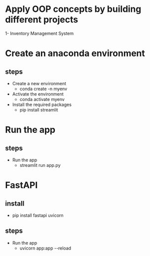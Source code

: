 # Apply OOP concepts by building different projects
1- Inventory Management System

# Create an anaconda environment
## steps
*  Create a new environment
    * conda create -n myenv
*  Activate the environment
    * conda activate myenv
*  Install the required packages
    * pip install streamlit

# Run the app
## steps
*  Run the app
    * streamlit run app.py

# FastAPI
## install
* pip install fastapi uvicorn
## steps
*  Run the app
    * uvicorn app:app --reload